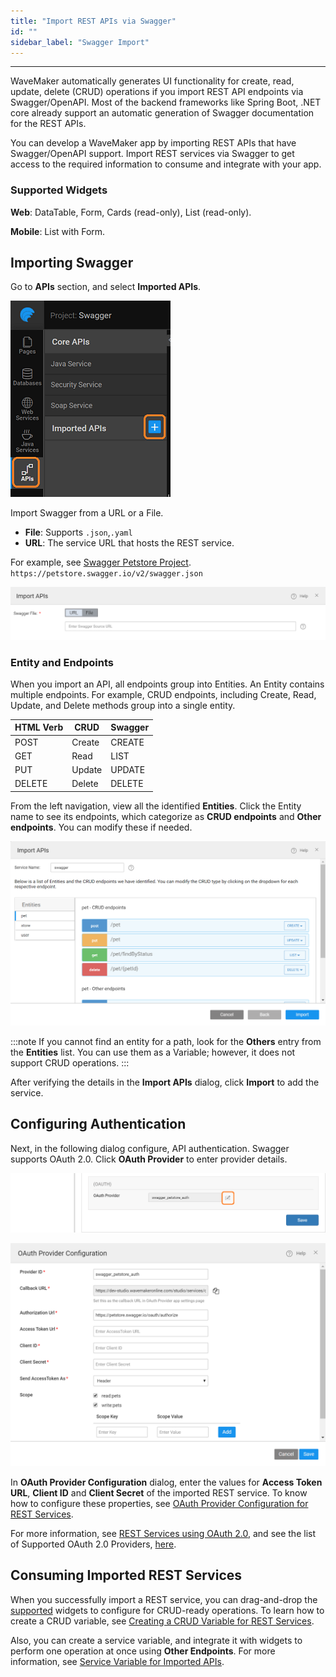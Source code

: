 ```yaml
---
title: "Import REST APIs via Swagger"
id: ""
sidebar_label: "Swagger Import"
---
```

---

WaveMaker automatically generates UI functionality for create, read, update, delete (CRUD) operations if you import REST API endpoints via Swagger/OpenAPI. Most of the backend frameworks like Spring Boot, .NET core already support an automatic generation of Swagger documentation for the REST APIs. 

You can develop a WaveMaker app by importing REST APIs that have Swagger/OpenAPI support. Import REST services via Swagger to get access to the required information to consume and integrate with your app.

### Supported Widgets

**Web**: DataTable, Form, Cards (read-only), List (read-only).

**Mobile**: List with Form.

## Importing Swagger

Go to **APIs** section, and select **Imported APIs**.

![import swagger](/learn/assets/import-swagger.png)

Import Swagger from a URL or a File.

- **File**: Supports `.json`,`.yaml`  
- **URL**: The service URL that hosts the REST service.  

For example, see [Swagger Petstore Project](http://petstore.swagger.io/).  
`https://petstore.swagger.io/v2/swagger.json`  

![import swagger with url or file](/learn/assets/upload-file-url-swagger.png)

### Entity and Endpoints

When you import an API, all endpoints group into Entities. 
An Entity contains multiple endpoints. For example, CRUD endpoints, including Create, Read, Update, and Delete methods group into a single entity.

|HTML Verb |CRUD | Swagger |
|---|---|---|
|POST|Create |CREATE|
|GET|Read| LIST|
|PUT |Update |UPDATE|
|DELETE|Delete|DELETE|

From the left navigation, view all the identified **Entities**. Click the Entity name to see its endpoints, which categorize as **CRUD endpoints** and **Other endpoints**. You can modify these if needed.

![import swagger url](/learn/assets/import-swagger-url.PNG)

:::note
If you cannot find an entity for a path, look for the **Others** entry from the **Entities** list. You can use them as a Variable; however, it does not support CRUD operations.
:::

After verifying the details in the **Import APIs** dialog, click **Import** to add the service.

## Configuring Authentication

Next, in the following dialog configure, API authentication. Swagger supports OAuth 2.0. Click **OAuth Provider** to enter provider details.

![oauth config for swagger](/learn/assets/oauth-swagger-congif.PNG)

![oauth config for swagger](/learn/assets/oauth-swagger-config.png)

In **OAuth Provider Configuration** dialog, enter the values for **Access Token URL**, **Client ID** and **Client Secret** of the imported REST service. To know how to configure these properties, see [OAuth Provider Configuration for REST Services](/learn/app-development/services/web-services/oauth-2-0-rest-services#oauth-provider-configuration).

For more information, see [REST Services using OAuth 2.0](/learn/app-development/services/web-services/oauth-2-0-rest-services), and see the list of Supported OAuth 2.0 Providers, [here](/learn/app-development/services/web-services/oauth-2-0-rest-services#supported-oauth-20-providers).

## Consuming Imported REST Services

When you successfully import a REST service, you can drag-and-drop the [supported](#supported-widgets) widgets to configure for CRUD-ready operations. To learn how to create a CRUD variable, see [Creating a CRUD Variable for REST Services](/learn/app-development/variables/crud-variable). 

Also, you can create a service variable, and integrate it with widgets to perform one operation at once using **Other Endpoints**. For more information, see [Service Variable for Imported APIs](/learn/app-development/variables/web-service#service-variable-for-imported-apis).
